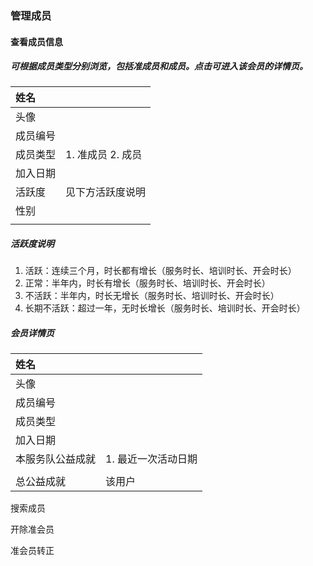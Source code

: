 ### 管理成员

#### 查看成员信息

##### 可根据成员类型分别浏览，包括准成员和成员。点击可进入该会员的详情页。

| 姓名 |  |
| :--- | :--- |
| 头像 |  |
| 成员编号 |  |
| 成员类型 | 1. 准成员 2. 成员 |
| 加入日期 |  |
| 活跃度 | 见下方活跃度说明 |
| 性别 |  |
|  |  |

##### 活跃度说明

1. 活跃：连续三个月，时长都有增长（服务时长、培训时长、开会时长）
2. 正常：半年内，时长有增长（服务时长、培训时长、开会时长）
3. 不活跃：半年内，时长无增长（服务时长、培训时长、开会时长）
4. 长期不活跃：超过一年，无时长增长（服务时长、培训时长、开会时长）

##### 会员详情页

| 姓名 |  |
| :--- | :--- |
| 头像 |  |
| 成员编号 |  |
| 成员类型 |  |
| 加入日期 |  |
| 本服务队公益成就 | 1. 最近一次活动日期 |
|  |  |
| 总公益成就 | 该用户 |



搜索成员

开除准会员

准会员转正

